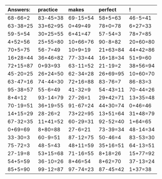 | Answers: | practice | makes | perfect | ! |
| :--- | :--- | :--- | :--- | :--- |
| 68-66=2 | 83-45=38 | 69-15=54 | 58+5=63 | 46-5=41 | 
| 63-38=25 | 33+62=95 | 0+49=49 | 78+0=78 | 6+27=33 | 
| 59-5=54 | 30+25=55 | 6+41=47 | 57-54=3 | 78+7=85 | 
| 4+52=56 | 25+55=80 | 10+66=76 | 90-8=82 | 20+60=80 | 
| 70+5=75 | 56-7=49 | 10+9=19 | 21+63=84 | 44+42=86 | 
| 16+28=44 | 36+46=82 | 77-33=44 | 16+18=34 | 51+9=60 | 
| 72+15=87 | 0+93=93 | 63-11=52 | 21-19=2 | 38+56=94 | 
| 45-20=25 | 26+24=50 | 62-34=28 | 26+69=95 | 10+60=70 | 
| 63-47=16 | 74-44=30 | 72+16=88 | 83-76=7 | 86-83=3 | 
| 95-38=57 | 55-6=49 | 41-32=9 | 54-43=11 | 70-44=26 | 
| 8+4=12 | 93-14=79 | 27-26=1 | 29+42=71 | 13+35=48 | 
| 70-19=51 | 36+19=55 | 91-67=24 | 44+30=74 | 0+46=46 | 
| 14+15=29 | 28-26=2 | 73+22=95 | 13+51=64 | 31+48=79 | 
| 67-32=35 | 11+41=52 | 60-29=31 | 92-52=40 | 1+64=65 | 
| 0+69=69 | 8+80=88 | 27-6=21 | 73-39=34 | 48-14=34 | 
| 33-30=3 | 60-9=51 | 87-12=75 | 50-46=4 | 83-53=30 | 
| 75-72=3 | 48-5=43 | 48+11=59 | 35+16=51 | 64-13=51 | 
| 27-19=8 | 53+15=68 | 71-16=55 | 8+18=26 | 15+77=92 | 
| 54+5=59 | 36-10=26 | 8+46=54 | 8+62=70 | 37-13=24 | 
| 85+5=90 | 99-12=87 | 97-74=23 | 87-45=42 | 1+37=38 | 
